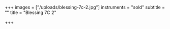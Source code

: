 +++
images = ["/uploads/blessing-7c-2.jpg"]
instruments = "sold"
subtitle = ""
title = "Blessing 7C 2"

+++
